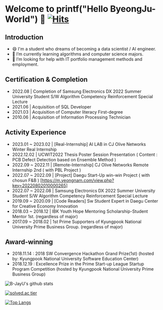 # Welcome to printf("Hello ByeongJu-World") 👋  [![Hits](https://hits.seeyoufarm.com/api/count/incr/badge.svg?url=https%3A%2F%2Fgithub.com%2FYU-BYEONGJU&count_bg=%23E195EB&title_bg=%23FFF9F9&icon=&icon_color=%23686363&title=hits&edge_flat=false)](https://hits.seeyoufarm.com)

## Introduction 
- 😄 I'm a student who dreams of becoming a data scientist / AI engineer.
- 🔭 I’m currently learning algorithms and computer science majors.
- 🌱 I’m looking for help with IT portfolio management methods and employment.

## Certification & Completion
- 2022.08  | Completion of Samsung Electronics DX 2022 Summer University Student S/W Algorithm Competency Reinforcement Special Lecture
- 2021.06  | Acquisition of SQL Developer
- 2021.03  | Acquisition of Computer literacy First-degree
- 2010.06  | Acquisition of Information Processing Technician

## Activity Experience 
- 2023.01 ~ 2023.02 | [Real-Internship] AI LAB in CJ Olive Networks Winter Real Internship
- 2022.12.02  | UCWIT2022 Thesis Poster Session Presentation ( Content : PCB Defect Detection based on Ensemble Method )
- 2022.09 ~ 2022.11 | [Remote-Internship] CJ Olive Networks Remote Internship 2nd ( with PBL Project )
- 2022.07 ~ 2022.09 | [Project] Daegu Start-Up win-win Project ( with chosun F&B ) [https://m.yeongnam.com/view.php?key=20220802010000265]
- 2022.07 ~ 2022.08 | Samsung Electronics DX 2022 Summer University Student S/W Algorithm Competency Reinforcement Special Lecture
- 2019.09 ~ 2020.09 | [Code Readers] Sw Student Expert in Daegu Center for Creative Economy Innovation 
- 2018.03 ~ 2018.12 | IBK Youth Hope Mentoring Scholarship-Student Mentor 1st. (regardless of major)
- 2017.09 ~ 2018.02 | 1st Prime Supporters of Kyungpook National University Prime Business Group. (regardless of major) 


## Award-winning
- 2018.11.14 : 2018 SW Convergence Hackathon Grand Prize(1st) (hosted by: Kyungpook National University Software Education Center)
- 2018.12.19 : Excellence Prize in the Prime Start-up League Startup Program Competition (hosted by Kyungpook National University Prime Business Group)

![B-JayU's github stats](https://github-readme-stats.vercel.app/api?username=YourBlueJustworks&show_icons=true)


[![solved.ac tier](http://mazassumnida.wtf/api/generate_badge?boj=qudwn8712)](https://solved.ac/qudwn8712)

[![Top Langs](https://github-readme-stats.vercel.app/api/top-langs/?username=YourBlueJustworks)](https://github.com/anuraghazra/github-readme-stats)
